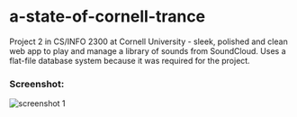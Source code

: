 a-state-of-cornell-trance
=========================

Project 2 in CS/INFO 2300 at Cornell University -  sleek, polished and clean web app to play and manage a library of sounds from SoundCloud. Uses a flat-file database system because it was required for the project.


### Screenshot: 
![screenshot 1](http://i.imgur.com/zxqqJSd.png)
